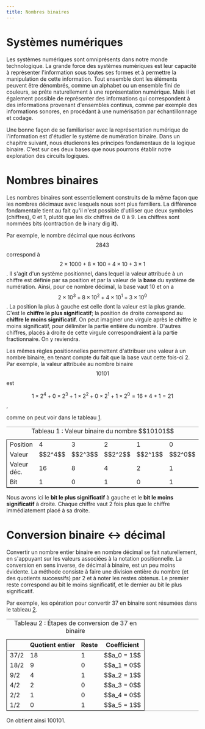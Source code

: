 ```yaml
---
title: Nombres binaires
---
```


# Systèmes numériques

Les systèmes numériques sont omniprésents dans notre monde
technologique. La grande force des systèmes numériques est leur
capacité à représenter l'information sous toutes ses formes et à
permettre la manipulation de cette information. Tout ensemble dont les
éléments peuvent être dénombrés, comme un alphabet ou un ensemble fini
de couleurs, se prête naturellement à une représentation
numérique. Mais il et également possible de représenter des
informations qui correspondent à des informations provenant
d'ensembles continus, comme par exemple des informations sonores, en
procédant à une numérisation par échantillonnage et codage.

Une bonne façon de se familiariser avec la représentation numérique de
l'information est d'étudier le système de numération binaire. Dans un
chapitre suivant, nous étudierons les principes fondamentaux de la
logique binaire. C'est sur ces deux bases que nous pourrons établir
notre exploration des circuits logiques.

# Nombres binaires

Les nombres binaires sont essentiellement construits de la même façon
que les nombres décimaux avec lesquels nous sont plus familiers. La
différence fondamentale tient au fait qu'il n'est possible d'utiliser
que deux symboles (chiffres), 0 et 1, plutôt que les dix chiffres de 0
à 9. Les chiffres sont nommées bits (contraction de **b** inary dig
**it**).

Par exemple, le nombre décimal que nous écrivons $$2843$$ correspond à
$$2 \times 1000 + 8 \times 100 + 4 \times 10 + 3 \times 1$$. Il s'agit
d'un système positionnel, dans lequel la valeur attribuée à un chiffre
est définie par sa position et par la valeur de la **base** du système
de numération. Ainsi, pour ce nombre décimal, la base vaut 10 et on a
$$2 \times 10^3 + 8 \times 10^2 + 4 \times 10^1 + 3 \times 10^0$$. La
position la plus à gauche est celle dont la valeur est la plus
grande. C'est le **chiffre le plus significatif**; la position de droite
correspond au **chiffre le moins significatif**. On peut imaginer une
virgule après le chiffre le moins significatif, pour délimiter la
partie entière du nombre. D'autres chiffres, placés à droite de cette
virgule correspondraient à la partie fractionnaire. On y reviendra.

Les mêmes règles positionnelles permettent d'attribuer une valeur à un
nombre binaire, en tenant compte du fait que la base vaut cette
fois-ci 2. Par exemple, la valeur attribuée au nombre binaire
$$10101$$ est 

$$ 1 \times 2^4 + 0 \times 2^3 + 1 \times 2^2 + 0 \times 2^1 + 1
\times 2^0 = 16+4+1= 21 $$,

comme on peut voir dans le tableau [1](#org9d95b45).

<table id="org9d95b45" border="2" cellspacing="0" cellpadding="6" rules="groups" frame="hsides">
<caption class="t-above"><span class="table-number">Tableau 1 :</span> Valeur binaire du nombre $$10101$$</caption>

<colgroup>
<col  class="org-left" />

<col  class="org-right" />

<col  class="org-right" />

<col  class="org-right" />

<col  class="org-right" />

<col  class="org-right" />
</colgroup>
<tbody>
<tr>
<td class="org-left">Position</td>
<td class="org-right">4</td>
<td class="org-right">3</td>
<td class="org-right">2</td>
<td class="org-right">1</td>
<td class="org-right">0</td>
</tr>


<tr>
<td class="org-left">Valeur</td>
<td class="org-right">$$2^4$$</td>
<td class="org-right">$$2^3$$</td>
<td class="org-right">$$2^2$$</td>
<td class="org-right">$$2^1$$</td>
<td class="org-right">$$2^0$$</td>
</tr>


<tr>
<td class="org-left">Valeur déc.</td>
<td class="org-right">16</td>
<td class="org-right">8</td>
<td class="org-right">4</td>
<td class="org-right">2</td>
<td class="org-right">1</td>
</tr>


<tr>
<td class="org-left">Bit</td>
<td class="org-right">1</td>
<td class="org-right">0</td>
<td class="org-right">1</td>
<td class="org-right">0</td>
<td class="org-right">1</td>
</tr>
</tbody>
</table>

Nous avons ici le **bit le plus significatif** à gauche et le **bit le
moins significatif** à droite. Chaque chiffre vaut 2 fois plus que le
chiffre immédiatement placé à sa droite.


# Conversion binaire <-> décimal

Convertir un nombre entier binaire en nombre décimal se fait
naturellement, en s'appuyant sur les valeurs associées à la notation
positionnelle. La conversion en sens inverse, de décimal à binaire,
est un peu moins évidente. La méthode consiste à faire une division
entière du nombre (et des quotients successifs) par 2 et à noter les
restes obtenus. Le premier reste correspond au bit le moins
significatif, et le dernier au bit le plus significatif.

Par exemple, les opération pour convertir 37 en binaire sont résumées
dans le tableau [2](#org26bffc8).

<table id="org26bffc8" border="2" cellspacing="0" cellpadding="6" rules="groups" frame="hsides">
<caption class="t-above"><span class="table-number">Tableau 2 :</span> Étapes de conversion de 37 en binaire</caption>

<colgroup>
<col  class="org-left" />

<col  class="org-right" />

<col  class="org-right" />

<col  class="org-left" />
</colgroup>
<thead>
<tr>
<th scope="col" class="org-left">&#xa0;</th>
<th scope="col" class="org-right">Quotient entier</th>
<th scope="col" class="org-right">Reste</th>
<th scope="col" class="org-left">Coefficient</th>
</tr>
</thead>

<tbody>
<tr>
<td class="org-left">37/2</td>
<td class="org-right">18</td>
<td class="org-right">1</td>
<td class="org-left">$$a_0 = 1$$</td>
</tr>


<tr>
<td class="org-left">18/2</td>
<td class="org-right">9</td>
<td class="org-right">0</td>
<td class="org-left">$$a_1 = 0$$</td>
</tr>


<tr>
<td class="org-left">9/2</td>
<td class="org-right">4</td>
<td class="org-right">1</td>
<td class="org-left">$$a_2 = 1$$</td>
</tr>


<tr>
<td class="org-left">4/2</td>
<td class="org-right">2</td>
<td class="org-right">0</td>
<td class="org-left">$$a_3 = 0$$</td>
</tr>


<tr>
<td class="org-left">2/2</td>
<td class="org-right">1</td>
<td class="org-right">0</td>
<td class="org-left">$$a_4 = 0$$</td>
</tr>


<tr>
<td class="org-left">1/2</td>
<td class="org-right">0</td>
<td class="org-right">1</td>
<td class="org-left">$$a_5 = 1$$</td>
</tr>
</tbody>
</table>

On obtient ainsi 100101.


